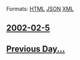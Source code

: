 
Formats: [HTML](2002/02/5/index.html)  [JSON](2002/02/5/index.json)  [XML](2002/02/5/index.xml)  

## [2002-02-5](/news/2002/02/5/index.md)

## [Previous Day...](/news/2002/02/4/index.md)

